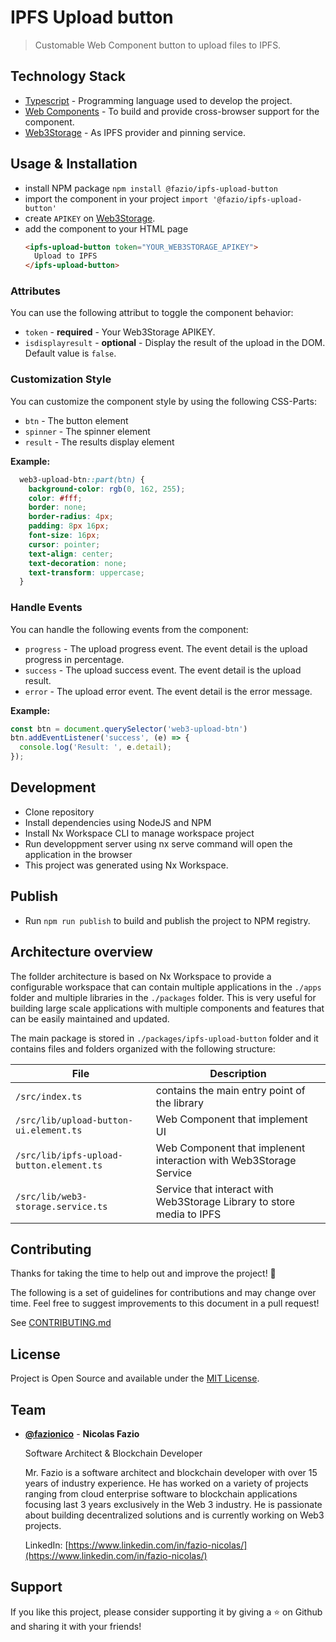 # IPFS Upload button

> Customable Web Component button to upload files to IPFS.

## Technology Stack

  - [Typescript](https://www.typescriptlang.org/) - Programming language used to develop the project.
  - [Web Components](https://developer.mozilla.org/en-US/docs/Web/Web_Components) - To build and provide cross-browser support for the component.
  - [Web3Storage](https://web3.storage/) - As IPFS provider and pinning service.

## Usage & Installation

  - install NPM package `npm install @fazio/ipfs-upload-button`
  - import the component in your project `import '@fazio/ipfs-upload-button'`
  - create `APIKEY` on [Web3Storage](https://web3.storage/).
  - add the component to your HTML page 
    ```html
    <ipfs-upload-button token="YOUR_WEB3STORAGE_APIKEY">
      Upload to IPFS
    </ipfs-upload-button>
    ```

### Attributes

You can use the following attribut to toggle the component behavior:

  - `token` - **required** - Your Web3Storage APIKEY.
  - `isdisplayresult` - **optional** - Display the result of the upload in the DOM. Default value is `false`.

### Customization Style

You can customize the component style by using the following CSS-Parts:

  - `btn` - The button element
  - `spinner` - The spinner element
  - `result` - The results display element 

**Example:**

```css
  web3-upload-btn::part(btn) {
    background-color: rgb(0, 162, 255);
    color: #fff;
    border: none;
    border-radius: 4px;
    padding: 8px 16px;
    font-size: 16px;
    cursor: pointer;
    text-align: center;
    text-decoration: none;
    text-transform: uppercase;
  }
```

### Handle Events

You can handle the following events from the component:

  - `progress` - The upload progress event. The event detail is the upload progress in percentage.
  - `success` - The upload success event. The event detail is the upload result.
  - `error` - The upload error event. The event detail is the error message.

**Example:**
  
  ```js
  const btn = document.querySelector('web3-upload-btn')
  btn.addEventListener('success', (e) => {
    console.log('Result: ', e.detail);
  });
  ```


## Development

- Clone repository
- Install dependencies using NodeJS and NPM
- Install Nx Workspace CLI to manage workspace project
- Run developpment server using nx serve command will open the application in the browser
- This project was generated using Nx Workspace.

## Publish

- Run `npm run publish` to build and publish the project to NPM registry.

## Architecture overview

The follder architecture is based on Nx Workspace to provide a configurable workspace that can contain multiple applications in the `./apps` folder and multiple libraries in the `./packages` folder. 
This is very useful for building large scale applications with multiple components and features that can be easily maintained and updated.

The main package is stored in `./packages/ipfs-upload-button` folder and it contains files and folders organized with the following structure:

| File                                      | Description                                                           |
|-------------------------------------------|-----------------------------------------------------------------------|
| `/src/index.ts`                           | contains the main entry point of the library                          |
| `/src/lib/upload-button-ui.element.ts`    | Web Component that implement UI                                       |
| `/src/lib/ipfs-upload-button.element.ts`  | Web Component that implenent interaction with Web3Storage Service     |
| `/src/lib/web3-storage.service.ts`        | Service that interact with Web3Storage Library to store media to IPFS |


## Contributing

Thanks for taking the time to help out and improve the project! 🎉

The following is a set of guidelines for contributions and may change over time. Feel free to suggest improvements to this document in a pull request!

See [CONTRIBUTING.md](CONTRIBUTING.md)

## License

Project is Open Source and available under the [MIT License](LICENSE).

## Team

- [**@fazionico**](https://github.com/FazioNico) - **Nicolas Fazio** 
  
  Software Architect & Blockchain Developer

  Mr. Fazio is a software architect and blockchain developer with over 15 years of industry experience. He has worked on a variety of projects ranging from cloud enterprise software to blockchain applications focusing last 3 years exclusively in the Web 3 industry. He is passionate about building decentralized solutions and is currently working on Web3 projects.

  LinkedIn: [https://www.linkedin.com/in/fazio-nicolas/](https://www.linkedin.com/in/fazio-nicolas/)

## Support

If you like this project, please consider supporting it by giving a ⭐️ on Github and sharing it with your friends! 